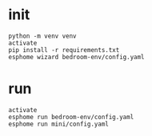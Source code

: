 # init

    python -m venv venv
    activate
    pip install -r requirements.txt
    esphome wizard bedroom-env/config.yaml

# run

    activate
    esphome run bedroom-env/config.yaml
    esphome run mini/config.yaml
